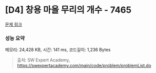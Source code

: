 # [D4] 창용 마을 무리의 개수 - 7465 

[문제 링크](https://swexpertacademy.com/main/code/problem/problemDetail.do?contestProbId=AWngfZVa9XwDFAQU) 

### 성능 요약

메모리: 24,428 KB, 시간: 141 ms, 코드길이: 1,236 Bytes



> 출처: SW Expert Academy, https://swexpertacademy.com/main/code/problem/problemList.do